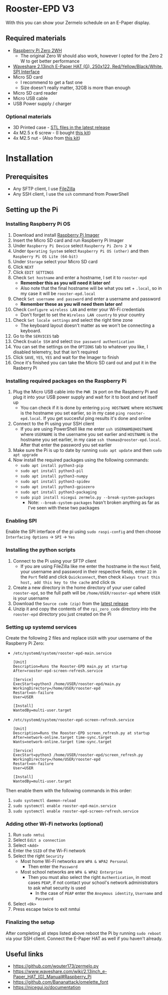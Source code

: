 # Rooster-EPD V3
With this you can show your Zermelo schedule on an E-Paper display.

## Required materials
- [Raspberry Pi Zero 2WH](https://www.raspberrystore.nl/PrestaShop/nl/raspberry-pi-zero-v1-en-v2/588-raspberry-pi-zero-2wh-5056561800011.html)
  - The original Zero W should also work, however I opted for the Zero 2 W to get better performance
- [Waveshare 2.13inch E-Paper HAT (G), 250x122, Red/Yellow/Black/White, SPI Interface](https://www.waveshare.com/2.13inch-e-paper-hat-g.htm)
- Micro SD card
  - I recommend to get a fast one
  - Size doesn't really matter, 32GB is more than enough
- Micro SD card reader
- Micro USB cable
- USB Power supply / charger

### Optional materials
- 3D Printed case - [STL files in the latest release](https://github.com/duisterethomas/rooster-epd/releases/latest)
- 4x M2.5 x 6 screw - (I bought [this kit](https://www.amazon.nl/dp/B075WY5367))
- 4x M2.5 nut - (Also from [this kit](https://www.amazon.nl/dp/B075WY5367))

# Installation
## Prerequisites
- Any SFTP client, I use [FileZilla](https://filezilla-project.org/)
- Any SSH client, I use the `ssh` command from PowerShell

## Setting up the Pi
### Installing Raspberry Pi OS
1. Download and install [Raspberry Pi Imager](https://www.raspberrypi.com/software/)
2. Insert the Micro SD card and run Raspberry Pi Imager
3. Under `Raspberry Pi Device` select `Raspberry Pi Zero 2 W`
4. Under `Operating System` select `Raspberry Pi OS (other)` and then `Raspberry Pi OS Lite (64-bit)`
5. Under `Storage` select your Micro SD card
6. Click `NEXT`
7. Click `EDIT SETTINGS`
8. Check `Set hostname` and enter a hostname, I set it to `rooster-epd`
   - **Remember this as you will need it later on!**
   - Also note that the final hostname will be what you set + `.local`, so in my case it will be `rooster-epd.local`
9. Check `Set username and password` and enter a username and password
   - **Remember these as you will need them later on!**
10. Check `Configure wireless LAN` and enter your Wi-Fi credentials
    - Don't forget to set the `Wireless LAN country` to your country
11. Check `Set locale settings` and select the right time zone
    - The keyboard layout doesn't matter as we won't be connecting a keyboard.
12. Go to the `SERVICES` tab
13. Check `Enable SSH` and select `Use password authentication`
14. You can set the settings on the `OPTIONS` tab to whatever you like, I disabled telemetry, but that isn't required
15. Click `SAVE`, `YES`, `YES` and wait for the Imager to finish
16. Once it's finished you can take the Micro SD card out and put it in the Rasberry Pi

### Installing required packages on the Raspberry Pi
1. Plug the Micro USB cable into the `PWR IN` port on the Raspberry Pi and plug it into your USB power supply and wait for it to boot and set itself up
   - You can check if it is done by entering `ping HOSTNAME` where `HOSTNAME` is the hostname you set earlier, so in my case `ping rooster-epd.local`. If you get succesful ping results it's done and online
2. Connect to the Pi using your SSH client
   - If you are using PowerShell like me enter `ssh USERNAME@HOSTNAME` where `USERNAME` is the username you set earlier and `HOSTNAME` is the hostname you set earlier, in my case `ssh thomas@rooster-epd.local`. After that enter the password you set earlier
3. Make sure the Pi is up to date by running `sudo apt update` and then `sudo apt upgrade`
4. Now install the required packages using the following commands:
   - `sudo apt install python3-pip`
   - `sudo apt install python3-pil`
   - `sudo apt install python3-numpy`
   - `sudo apt install python3-spidev`
   - `sudo apt install python3-gpiozero`
   - `sudo apt install python3-packaging`
   - `sudo pip3 install nicegui zermelo.py --break-system-packages`
     - Note: `--break-system-packages` hasn't broken anything as far as I've seen with these two packages

### Enabling SPI
Enable the SPI interface of the pi using `sudo raspi-config` and then choose `Interfacing Options` -> `SPI` -> `Yes`

### Installing the python scripts
1. Connect to the Pi using your SFTP client
   - If you are using FileZilla like me enter the hostname in the `Host` field, your username and password in their respective fields, enter `22` in the `Port` field and click `Quickconnect`, then check `Always trust this host, add this key to the cache` and click `Ok`
2. Create a new directory in the home directory of your user called `rooster-epd`, so the full path will be `/home/USER/rooster-epd` where `USER` is your username
3. Download the `Source code (zip)` from the [latest release](https://github.com/duisterethomas/rooster-epd/releases/latest)
4. Unzip it and copy the contents of the `rpi_zero_code` directory into the `rooster-epd` directory you just created on the Pi

### Setting up systemd services
Create the following 2 files and replace `USER` with your username of the Raspberry Pi Zero:
- `/etc/systemd/system/rooster-epd-main.service`
    ```
    [Unit]
    Description=Runs the Rooster-EPD main.py at startup
    After=rooster-epd-screen-refresh.service

    [Service]
    ExecStart=python3 /home/USER/rooster-epd/main.py
    WorkingDirectory=/home/USER/rooster-epd
    Restart=on-failure
    User=USER

    [Install]
    WantedBy=multi-user.target
    ```

- `/etc/systemd/system/rooster-epd-screen-refresh.service`
    ```
    [Unit]
    Description=Runs the Rooster-EPD screen_refresh.py at startup
    After=network-online.target time-sync.target
    Wants=network-online.target time-sync.target

    [Service]
    ExecStart=python3 /home/USER/rooster-epd/screen_refresh.py
    WorkingDirectory=/home/USER/rooster-epd
    Restart=on-failure
    User=USER

    [Install]
    WantedBy=multi-user.target
    ```

Then enable them with the following commands in this order:
1. `sudo systemctl daemon-reload`
2. `sudo systemctl enable rooster-epd-main.service`
3. `sudo systemctl enable rooster-epd-screen-refresh.service`

### Adding other Wi-Fi networks (optional)
1. Run `sudo nmtui`
2. Select `Edit a connection`
3. Select `<Add>`
4. Enter the `SSID` of the Wi-Fi network
5. Select the right `Security`
   - Most home Wi-Fi networks are `WPA & WPA2 Personal`
     - Then enter the `Password`
   - Most school networks are `WPA & WPA2 Enterprise`
     - Then you must also select the right `Authentication`, in most cases `PEAP`, if not contact your school's network administrators to ask what security is used
       - In the case of `PEAP` enter the `Anoymous identity`, `Username` and `Password`
6. Select `<Ok>`
7. Press escape twice to exit nmtui

### Finalizing the setup
After completing all steps listed above reboot the Pi by running `sudo reboot` via your SSH client. Connect the E-Paper HAT as well if you haven't already.

## Useful links
- https://github.com/wouter173/zermelo.py
- https://www.waveshare.com/wiki/2.13inch_e-Paper_HAT_(G)_Manual#Raspberry_Pi
- https://github.com/Bananattack/omelette_font
- https://nicegui.io/documentation
